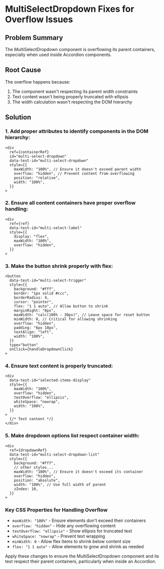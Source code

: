# MultiSelectDropdown Fixes for Overflow Issues

## Problem Summary
The MultiSelectDropdown component is overflowing its parent containers, especially when used inside Accordion components.

## Root Cause
The overflow happens because:
1. The component wasn't respecting its parent width constraints
2. Text content wasn't being properly truncated with ellipsis
3. The width calculation wasn't respecting the DOM hierarchy

## Solution

### 1. Add proper attributes to identify components in the DOM hierarchy:
```tsx
<div
  ref={containerRef}
  id="multi-select-dropdown"
  data-test-id="multi-select-dropdown"
  style={{
    maxWidth: "100%", // Ensure it doesn't exceed parent width
    overflow: "hidden", // Prevent content from overflowing
    position: "relative",
    width: "100%", 
  }}
>
```

### 2. Ensure all content containers have proper overflow handling:
```tsx
<div
  ref={ref}
  data-test-id="multi-select-label"
  style={{
    display: "flex",
    maxWidth: "100%", 
    overflow: "hidden", 
  }}
>
```

### 3. Make the button shrink properly with flex:
```tsx
<button
  data-test-id="multi-select-trigger"
  style={{
    background: "#fff",
    border: "1px solid #ccc",
    borderRadius: 4,
    cursor: "pointer", 
    flex: "1 1 auto", // Allow button to shrink
    marginRight: "8px",
    maxWidth: "calc(100% - 30px)", // Leave space for reset button
    minWidth: 0, // Critical for allowing shrinking 
    overflow: "hidden",
    padding: "6px 10px",
    textAlign: "left",
    width: "100%",
  }}
  type="button"
  onClick={handleDropdownClick}
>
```

### 4. Ensure text content is properly truncated:
```tsx
<div
  data-test-id="selected-items-display"
  style={{
    maxWidth: "100%",
    overflow: "hidden",
    textOverflow: "ellipsis",
    whiteSpace: "nowrap",
    width: "100%", 
  }}
>
  {/* Text content */}
</div>
```

### 5. Make dropdown options list respect container width:
```tsx
<div
  ref={dropdownRef}
  data-test-id="multi-select-dropdown-list"
  style={{
    background: "#fff",
    // other styles...
    maxWidth: "100%", // Ensure it doesn't exceed its container
    overflow: "hidden",
    position: "absolute",
    width: "100%", // Use full width of parent
    zIndex: 10,
  }}
>
```

### Key CSS Properties for Handling Overflow
- `maxWidth: "100%"` - Ensure elements don't exceed their containers
- `overflow: "hidden"` - Hide any overflowing content 
- `textOverflow: "ellipsis"` - Show ellipsis for truncated text
- `whiteSpace: "nowrap"` - Prevent text wrapping
- `minWidth: 0` - Allow flex items to shrink below content size
- `flex: "1 1 auto"` - Allow elements to grow and shrink as needed

Apply these changes to ensure the MultiSelectDropdown component and its text respect their parent containers, particularly when inside an Accordion.
